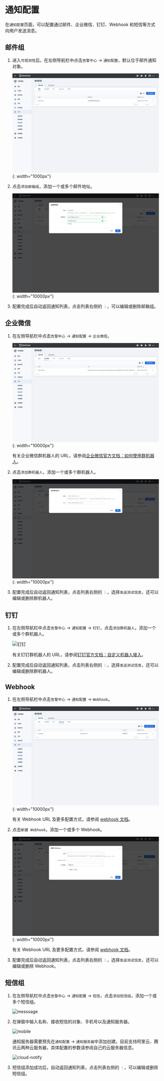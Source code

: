 # 通知配置

在`通知配置`页面，可以配置通过邮件、企业微信、钉钉、Webhook 和短信等方式向用户发送消息。

## 邮件组

1. 进入`可观测性`后，在左侧导航栏中点击`告警中心` -> `通知配置`，默认位于邮件通知对象。

    ![邮件](../../images/email00.png){: width="1000px"}

2. 点击`添加邮箱组`，添加一个或多个邮件地址。

    ![添加邮箱组](../../images/email01.png){: width="10000px"}

3. 配置完成后自动返回通知列表，点击列表右侧的 `︙`，可以编辑或删除邮箱组。

## 企业微信

1. 在左侧导航栏中点击`告警中心` -> `通知配置` -> `企业微信`。

    ![企业微信](../../images/wechatbot00.png){: width="10000px"}

    有关企业微信群机器人的 URL，请参阅[企业微信官方文档：如何使用群机器人](https://developer.work.weixin.qq.com/document/path/91770)。

2. 点击`添加群机器人`，添加一个或多个群机器人。

    ![企业微信](../../images/wechatbot01.png){: width="10000px"}

3. 配置完成后自动返回通知列表，点击列表右侧的 `︙`，选择`发送测试信息`，还可以编辑或删除群机器人。

## 钉钉

1. 在左侧导航栏中点击`告警中心` -> `通知配置` -> `钉钉`，点击`添加群机器人`，添加一个或多个群机器人。

    ![钉钉](https://docs.daocloud.io/daocloud-docs-images/docs/zh/docs/insight/images/notify04.png)

    有关钉钉群机器人的 URL，请参阅[钉钉官方文档：自定义机器人接入](https://open.dingtalk.com/document/robots/custom-robot-access)。

2. 配置完成后自动返回通知列表，点击列表右侧的 `︙`，选择`发送测试信息`，还可以编辑或删除群机器人。

## Webhook

1. 在左侧导航栏中点击`告警中心` -> `通知配置` -> `Webhook`。

    ![webhook](../../images/webhook00.png){: width="10000px"}

    有关 Webhook URL 及更多配置方式，请参阅 [webhook 文档](https://github.com/webhooksite/webhook.site)。

2. 点击`新建 Webhook`，添加一个或多个 Webhook。

    ![webhook](../../images/webhook01.png){: width="10000px"}

    有关 Webhook URL 及更多配置方式，请参阅 [webhook 文档](https://github.com/webhooksite/webhook.site)。

3. 配置完成后自动返回通知列表，点击列表右侧的 `︙`，选择`发送测试信息`，还可以编辑或删除 Webhook。

## 短信组

1. 在左侧导航栏中点击`告警中心` -> `通知配置` -> `短信`，点击`添加短信组`，添加一个或多个短信组。

    ![messsage](https://docs.daocloud.io/daocloud-docs-images/docs/zh/docs/insight/images/notify06.png)

2. 在弹窗中输入名称、接收短信的对象、手机号以及通知服务器。

    ![mobile](https://docs.daocloud.io/daocloud-docs-images/docs/zh/docs/insight/images/notify07.png)

    通知服务器需要预先在`通知配置` -> `通知服务器`中添加创建。目前支持阿里云、腾讯云两种云服务器，具体配置的参数请参阅自己的云服务器信息。

    ![cloud-notify](https://docs.daocloud.io/daocloud-docs-images/docs/zh/docs/insight/images/notify08.png)

3. 短信组添加成功后，自动返回通知列表，点击列表右侧的 `︙`，可以编辑或删除短信组。

